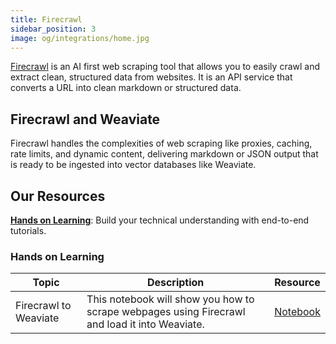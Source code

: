 ```yaml
---
title: Firecrawl
sidebar_position: 3
image: og/integrations/home.jpg
---
```


[Firecrawl](https://www.firecrawl.dev/) is an AI first web scraping tool that allows you to easily crawl and extract clean, structured data from websites. It is an API service that converts a URL into clean markdown or structured data. 

## Firecrawl and Weaviate 
Firecrawl handles the complexities of web scraping like proxies, caching, rate limits, and dynamic content, delivering markdown or JSON output that is ready to be ingested into vector databases like Weaviate.

## Our Resources 
[**Hands on Learning**](#hands-on-learning): Build your technical understanding with end-to-end tutorials.

### Hands on Learning

| Topic | Description | Resource | 
| --- | --- | --- |
| Firecrawl to Weaviate | This notebook will show you how to scrape webpages using Firecrawl and load it into Weaviate. | [Notebook](https://github.com/weaviate/recipes/blob/main/integrations/data-platforms/web-search/firecrawl/firecrawl-to-weaviate.ipynb)